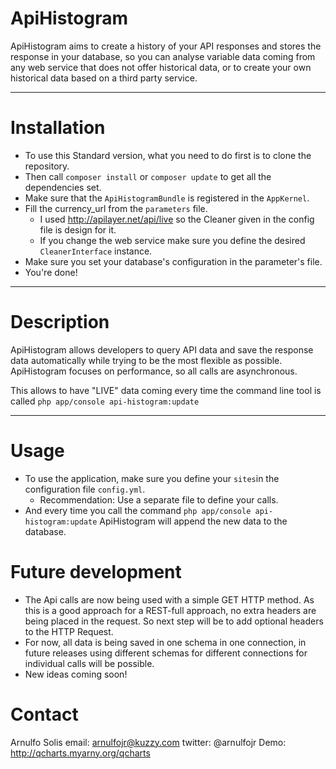 ApiHistogram
============

ApiHistogram aims to create a history of your API responses and stores
the response in your database, so you can analyse variable data coming
from any web service that does not offer historical data, or to create
your own historical data based on a third party service.

--------------------------------------------

Installation
============

- To use this Standard version, what you need to do first is to clone
the repository.
- Then call ```composer install``` or ```composer update``` to get all
the dependencies set.
- Make sure that the ```ApiHistogramBundle``` is registered in
the ```AppKernel```.
- Fill the currency_url from the ```parameters``` file.
    + I used http://apilayer.net/api/live so the Cleaner given in the
    config file is design for it.
    + If you change the web service make sure you define the desired
    ```CleanerInterface``` instance.
- Make sure you set your database's configuration in the parameter's
file.
- You're done!

---------

Description
===========

ApiHistogram allows developers to query API data and save the response
data automatically while trying to be the most flexible as possible.
ApiHistogram focuses on performance, so all calls are asynchronous.
 
This allows to have "LIVE" data coming every time the command line tool
is called ```php app/console api-histogram:update```

----------------------------------------------------

Usage
=====

- To use the application, make sure you define your ```sites```in the
configuration file ```config.yml```.
    + Recommendation: Use a separate file to define your calls.
- And every time you call the command
```php app/console api-histogram:update``` ApiHistogram will append the
new data to the database.

Future development
==================

- The Api calls are now being used with a simple GET HTTP method. As
this is a good approach for a REST-full approach, no extra headers are
being placed in the request. So next step will be to add optional
headers to the HTTP Request.
- For now, all data is being saved in one schema in one connection,
in future releases using different schemas for different connections
 for individual calls will be possible.
- New ideas coming soon!


Contact
=======

Arnulfo Solis
email: arnulfojr@kuzzy.com
twitter: @arnulfojr
Demo: http://qcharts.myarny.org/qcharts